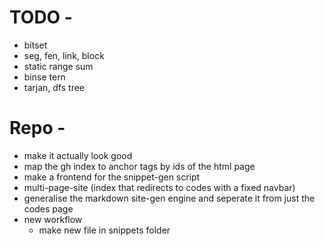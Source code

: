 # TODO - 

- bitset
- seg, fen, link, block
- static range sum
- binse tern
- tarjan, dfs tree

# Repo - 

- make it actually look good
- map the gh index to anchor tags by ids of the html page
- make a frontend for the snippet-gen script
- multi-page-site (index that redirects to codes with a fixed navbar)
- generalise the markdown site-gen engine and seperate it from just the codes page
- new workflow
    - make new file in snippets folder
    